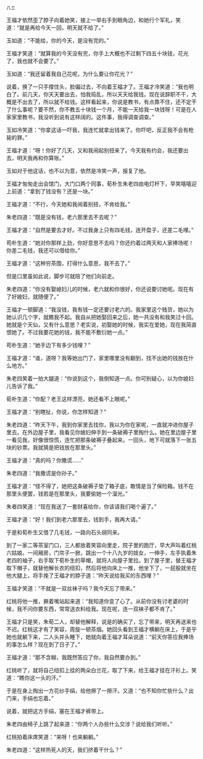     八三 

   王福才依然歪了脖子向着她笑，接上一举右手到眼角边，和她行个军礼，笑道：“就是再给今天一回，明天就不给了。”

   玉如道：“不能给，你的今天，是没有完的。”

   王福才笑道：“就算我的今天没有完，你手上大概也不过剩下四五十块钱，花光了，我也就不会要了。”

   玉如道：“我还留着我自己花呢，为什么要让你花光？”

   说着，换了一只手撑住头，脸偏过去，不向着王福才了。王福才冷笑道：“我也明白了。前几天，你天天要出去，怕我捣乱，所以天天给我钱。现在说辞职不干，大概是不出去了，所以就不给钱。这样看起来，你说是教书，有点靠不住，还不定干了什么事呢？要不然，你不教五十块钱一个月，不能一天给我一块钱呀！可是在人家家里教书，我没听到说有这样阔的。这件事，我得调查调查。”

   玉如冷笑道：“你拿这话一吓我，我连忙就拿出钱来了。你吓吧，反正我不会有枪毙的罪。”

   王福才道：“呀！你好了几天，又和我闹起别扭来了。今天我有约会，我还要出去，明天我再和你算账。”

   玉如对于他这话，也不以为意，依然是冷笑一声，报复了他。

   王福才匆匆走出会馆门，大门口两个同事，荀朴生朱老四由电灯杆下，早笑嘻嘻迎上前道：“拿到了钱没有？还是一块。”

   王福才道：“不行，今天她和我闹着别扭，不肯给我。”

   朱老四道：“既是没有钱，老六那里去不去呢？”

   王福才道：“自然是要去才好。不过我身上只有四毛钱，连开盘子，还差二毛哩。”

   苟朴生道：“她对你那样上劲，你好意思不去吗？你还约着过两天和人家捧场呢！你差二毛钱，我还可以借给你。”

   王福才道：“这种穷茶围，打得什么意思，我不去了。”

   但是口里虽如此说，脚步可就陪了他们向前走。

   朱老四道：“你没有娶媳妇儿的时候，老六就和你很好，你还说要讨她呢。现在有了好媳妇，就随便了。”

   王福才一顿脚道：“我没钱，我有钱一定还要讨老六的。我家里这个贱货，她以为她认识几个字，就瞧我不起。我自从把她娶回来之后，她一共没有和我笑过十回。她就是个天仙，又有什么意思？老实说，初娶她的时候，我实在爱她，现在我简直恨她了。不过我要花她的钱，我不能不敷衍她一点。”

   苟朴生道：“她手边下有多少钱哩？”

   王福才道：“谁，道呀？我等她出门了，家里哪里没有翻到，找不出她的钱放在什么地方。”

   朱老四笑着一拍大腿道：“你说到这个，我倒知道一点。你可别疑心，以为你媳妇儿告诉了我。”

   荀朴生道：“你配？老王这样漂亮，她还看不上眼呢。”

   王福才道：“别瞎扯，你说，你怎样知道？”

   朱老四道：“昨天下午，我到你家里去找你，我以为你在家呢，一直就冲进你屋子里去。在外边屋子里，我看见你媳妇伸手到一条破褥子里掏什么。她在里边屋子里一看见我，好像很惊慌，连忙把那条破褥子叠起来。一回头，地下可就落下一张五块的钞票。我就猜是把钱放在那里头。”

   王福才道：“真的吗？你撒谎……”

   朱老四道：“我撒谎是你孙子。”

   王福才道：“怪不得了，她把这条破褥子垫了箱子底，敢情是当了保险箱。钱不在那里头便罢，钱若是在那里头，我要偷她一个溜光。”

   朱者四笑道：“现在我送了一套财喜给你，你该请我们喝个遍了。”

   王福才道：“好！我们到老六那里去，钱到手，我再大请。”

   于是和荀朴生又借了几毛钱，一路向石头胡同来。

   到了一家二等茶室门口，三人都放着笑容向里走，院子里的跑厅，早大声叫着红桃六姑娘。一间厢房，门帘子一掀，跳出一个十八九岁的妓女，一伸手，左手执着朱老四的袖子，右手取下荀朴生的草帽，就将人向屋子里拉。到了屋子里，替王福才取下帽子，就替他解长衣的纽扣，然后将他向床上一推，他坐下了，一屁股就坐在他大腿上，将手挽了王福才的脖子道：“昨天说给我买的东西哩？”

   王福才笑道：“不就是一双丝袜子吗？我今天忘了带来。”

   红桃将他一推，撅着嘴站起来道：“我知道你变了心了。从前你没有讨老婆的时候，我不问你要东西，常常送衣料给我。现在呢，连一双袜子都不肯了。”

   王福才只是笑，朱荀二人，却替他解释，说是的确买了，忘了带来，明天再送来也不迟。红桃这才有了笑容，周旋一顿茶烟。她回头看到王福才横躺在床上，于是乎她也就躺下来，二人头并头睡下，她就向着王福才耳朵说道：“前天你答应我捧场的事怎么样？现在到了日子了。”

   王福才道：“那不含糊，我既然答应了你，我自然要办到。”

   红桃听了，就将自己纽扣上挂的两朵白兰花，取了下来，给王福才挂在汗衫上。笑道：“瞧你这一头的汗。”

   于是在身上掏出一方花纱手绢，给他擦了一擦汗。又道：“也不知你忙些什么？出门来，手绢也忘着。”

   说着，就把这方手绢，塞在王福才裤带上。

   朱老四由椅子上跳了起来道：“你两个人办些什么交涉？说给我们听听。”

   红桃拍着床席笑道：“来呀！也来躺躺。”

   朱老四道：“这样热死人的天，我们挤着干什么？”

